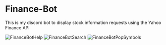 # Finance-Bot
This is my discord bot to display stock 
information requests using the Yahoo Finance API

![FinanceBotHelp](https://user-images.githubusercontent.com/82846057/126687939-635e1b1b-b5d9-4b9e-a75b-487524f85e4a.PNG)
![FinanceBotSearch](https://user-images.githubusercontent.com/82846057/126687983-d19fd743-1bfb-40b5-866d-c3dcbb1833c6.PNG)
![FinanceBotPopSymbols](https://user-images.githubusercontent.com/82846057/126687994-13334f91-9f0f-49d5-b2c2-6d987b25fabe.PNG)
